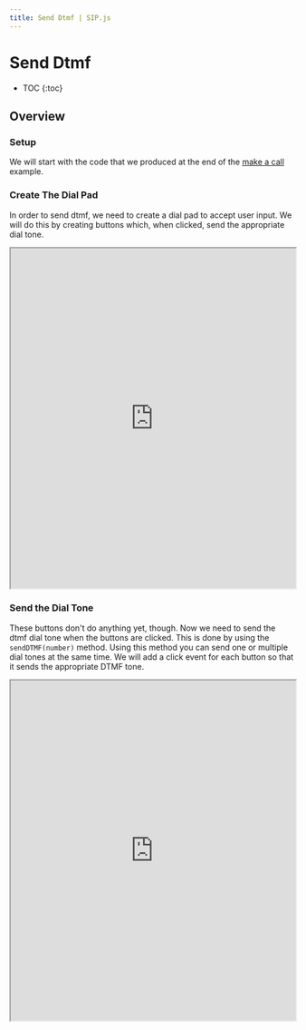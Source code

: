 ```yaml
---
title: Send Dtmf | SIP.js
---
```


# Send Dtmf

* TOC
{:toc}


## Overview

### Setup

We will start with the code that we produced at the end of the [make a call](/guides/make-call/) example.


### Create The Dial Pad

In order to send dtmf, we need to create a dial pad to accept user input.  We will do this by creating buttons which, when clicked, send the appropriate dial tone.



<iframe
  style="width: 100%; height: 600px"
  src="http://jsfiddle.net/4NMLQ/2/embedded/js,html,css,result/">
</iframe>

### Send the Dial Tone

These buttons don't do anything yet, though.  Now we need to send the dtmf dial tone when the buttons are clicked.  This is done by using the `sendDTMF(number)` method.  Using this method you can send one or multiple dial tones at the same time.  We will add a click event for each button so that it sends the appropriate DTMF tone.

<iframe
  style="width: 100%; height: 600px"
  src="http://jsfiddle.net/LPSX5/1/embedded/js,html,css,result/">
</iframe>

